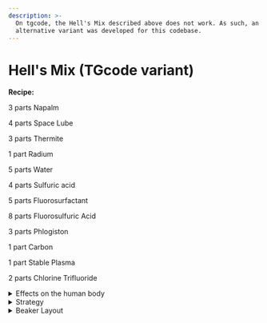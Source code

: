 ```yaml
---
description: >-
  On tgcode, the Hell's Mix described above does not work. As such, an
  alternative variant was developed for this codebase.
---
```


# Hell's Mix (TGcode variant)

**Recipe:**

3 parts Napalm

4 parts Space Lube

3 parts Thermite

1 part Radium

5 parts Water

4 parts Sulfuric acid

5 parts Fluorosurfactant

8 parts Fluorosulfuric Acid

3 parts Phlogiston

1 part Carbon

1 part Stable Plasma

2 parts Chlorine Trifluoride

<details>

<summary>Effects on the human body</summary>

More or less the same as the Hell's Mix. Death occurs in seconds

</details>

<details>

<summary>Strategy</summary>

Same as Hell's Mix

</details>

<details>

<summary>Beaker Layout</summary>

**Beaker 1:**

3 parts Napalm

4 parts Space Lube

3 parts Thermite

1 part Radium

5 parts Water

4 parts Sulfuric acid

**Beaker 2:**

5 parts Fluorosurfactant

8 parts Fluorosulfuric Acid

3 parts Phlogiston

1 part Carbon

1 part Stable Plasma

2 parts Chlorine Trifluoride

</details>
